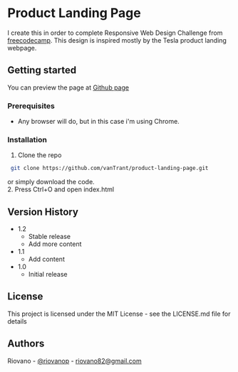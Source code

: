 # Product Landing Page

I create this in order to complete Responsive Web Design Challenge from [freecodecamp](https://www.freecodecamp.org/learn/responsive-web-design/). This design is inspired mostly by the Tesla product landing webpage.

## Getting started

You can preview the page at [Github page](https://vantrant.github.io/product-landing-page/)

### Prerequisites

* Any browser will do, but in this case i'm using Chrome.

### Installation

1. Clone the repo
  ```sh
   git clone https://github.com/vanTrant/product-landing-page.git
   ```
   or simply download the code.<br />
2. Press Ctrl+O and open index.html


## Version History

* 1.2
    * Stable release
    * Add more content  
* 1.1
    * Add content
* 1.0
    * Initial release

## License

This project is licensed under the MIT License - see the LICENSE.md file for details

## Authors

Riovano - [@riovanop](https://www.instagram.com/riovanop/) - riovano82@gmail.com <br />


